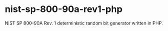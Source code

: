 # nist-sp-800-90a-rev1-php
NIST SP 800-90A Rev. 1 deterministic random bit generator written in PHP.
